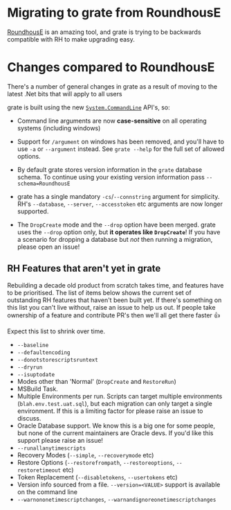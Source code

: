 # Migrating to grate from RoundhousE

[RoundhousE](https://github.com/chucknorris/roundhouse) is an amazing tool, and grate is trying to be backwards compatible with RH to make upgrading easy.

# Changes compared to RoundhousE

There's a number of general changes in grate as a result of moving to the latest .Net bits that will apply to all users

grate is built using the new [`System.CommandLine`](https://github.com/dotnet/command-line-api) API's, so:
- Command line arguments are now **case-sensitive** on all operating systems (including windows)
- Support for `/argument` on windows has been removed, and you'll have to use `-a` or `--argument` instead.  See `grate --help` for the full set of allowed options.

- By default grate stores version information in the `grate` database schema.  To continue using your existing version information pass `--schema=RoundhousE`
- grate has a single mandatory `-cs`/`--connstring` argument for simplicity.  RH's `--database`, `--server`, `--accesstoken` etc arguments are now longer supported.
- The `DropCreate` mode and the `--drop` option have been merged.  grate uses the `--drop` option only, but **it operates like `DropCreate`**! If you have a scenario for dropping a database but _not_ then running a migration, please open an issue!


## RH Features that aren't yet in grate

Rebuilding a decade old product from scratch takes time, and features have to be prioritised. The list of items below shows the current set of outstanding RH features that haven't been built yet.  If there's something on this list you can't live without, raise an issue to help us out.  If people take ownership of a feature and contribute PR's then we'll all get there faster 👍

Expect this list to shrink over time.

- `--baseline`
- `--defaultencoding`
- `--donotstorescriptsruntext`
- `--dryrun`
- `--isuptodate`
- Modes other than 'Normal' (`DropCreate` and `RestoreRun`)
- MSBuild Task.
- Multiple Environments per run. Scripts can target multiple environments (`blah.env.test.uat.sql`), but each migration can only target a single environment.  If this is a limiting factor for please raise an issue to discuss.
- Oracle Database support.  We know this is a big one for some people, but none of the current maintainers are Oracle devs.  If you'd like this support please raise an issue!
- `--runallanytimescripts`
- Recovery Modes (`--simple`, `--recoverymode` etc)
- Restore Options (`--restorefrompath`, `--restoreoptions`, `--restoretimeout` etc)
- Token Replacement (`--disabletokens`, `--usertokens` etc)
- Version info sourced from a file.  `--version=<VALUE>` support is available on the command line
- `--warnononetimescriptchanges`, `--warnandignoreonetimescriptchanges`




